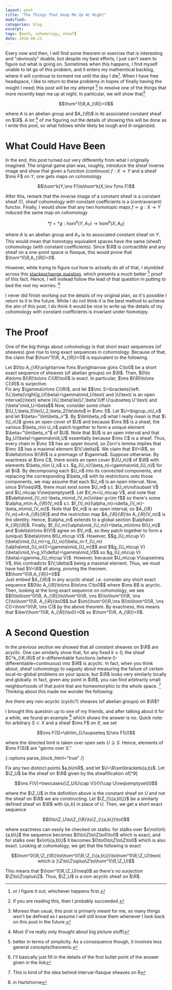 ```yaml
---
layout: post
title: "The Things That Keep Me Up At Night"
modified:
categories: blog
excerpt:
tags: [math, cohomology, sheaf]
date: 2018-08-21
---
```


Every now and then, I will find some theorem or exercise that is interesting and "obviously" doable, but despite my best efforts, I just can't seem to figure out what is going on. Sometimes when this happens, I find myself unable to let go of this problem, and it enters my mathemtical backlog, where it will continue to torment me until the day I die[^1]. When I have free headspace, I like to return to these problems in hopes of finally having the insight I need; this post will be my attempt [^2] to resolve one of the things that more recently kept me up at night. In particular, we will show that[^4]

$$\hom^1(\R,A_{\R})=0$$

where $A$ is an abelian group and $A_{\R}$ is its associated constant sheaf on $\R$. A lot [^6] of me figuring out the details of showing this will be done as I write this post, so what follows while likely be rough and ill-organized.

# What Could Have Been
In the end, this post turned out very differently from what I originally imagined. The original game plan was, roughly, introduce the sheaf inverse image and show that given a function (continuos) $f:X\to Y$ and a sheaf $\ms F$ on $Y$, one gets maps on cohomology

$$\hom^k(Y,\ms F)\to\hom^k(X,\inv f\ms F)$$

After this, remark that the inverse image of a constant sheaf is a constant sheaf (!), sheaf cohomology with constant coefficients is a (contravariant) functor. Finally, I would show that any two homotopic maps $f\simeq g:X\to Y$ induced the same map on cohomology

$$\ast f=\ast g:\hom^k(Y, A_Y)\to\hom^k(X, A_X)$$

where $A$ is an abelian group and $A_Y$ is its associated constant sheaf on $Y$. This would mean that homotopy equivalent spaces have the same (sheaf) cohomology (with constant coefficients). Since $\R$ is contractible and any sheaf on a one-point space is flasque, this would prove that $\hom^1(\R,A_{\R})=0$. 

However, while trying to figure out how to actually do all of that, I stumbled across this [stackexchange question](https://math.stackexchange.com/questions/2801221/why-does-the-sheaf-cohomology-of-the-constant-sheaf-on-mathbbr-vanish), which presents a much better [^3] proof of this fact. Hence, I will instead follow the lead of that question in putting to bed the rest my worries. [^5]

I never did finish working out the details of my original plan, so it's possible I return to it in the future. While I do not think it is the best method to achieve the aim of this post, I do think it would be nice to write up the details of my cohomology with constant coefficients is invariant under homotopy.

# The Proof

One of the big things about cohomology is that short exact sequences (of sheaves) give rise to long exact sequences in cohomology. Because of that, the claim that $\hom^1(\R, A_{\R})=0$ is equivalent to the following.

<div class="theorem">
	Let $0\to A_{\R}\xrightarrow f\ms B\xrightarrow g\ms C\to0$ be a short exact sequence of sheaves (of abelian groups) on $\R$. Then, $0\to A\to\ms B(\R)\to\ms C(\R)\to0$ is exact. In particular, $\ms B(\R)\to\ms C(\R)$ is surjective.
</div>
<div class="proof4">
	Fix any $\gamma\in\ms C(\R)$, and let
	$$\mc S=\brackets{\left.(U,\beta)\right|g_U(\beta)=\gamma\mid_U\text{ and }U\text{ is an open interval}}\text{ where }(U,\beta)\le(U',\beta')\iff U\subseteq U'\text{ and }\beta'\mid_U=\beta$$
	Now, consider some chain $(U_1,\beta_1)\le(U_2,\beta_2)\le\dots$ in $\mc S$. Let $U=\bigcup_nU_n$ and let $\beta="\lim\beta_n"$. By $\lim\beta_n$ what I really mean is that $\{U_n\}$ gives an open cover of $U$ and because $\ms B$ is a sheaf, the various $\beta_n\in U_n$ patch together to form a unique element $\beta="\lim\beta_n"$ of $U$. Note that $U$ is an open interval and that $g_U(\beta)=\gamma\mid_U$ essentially because $\ms C$ is a sheaf. Thus, every chain in $\mc S$ has an upper bound, so Zorn's lemma implies that $\mc S$ has a maximal element $(V,\delta)$. We claim that $V=\R$, so $\delta\in\ms B(\R)$ is a preimage of $\gamma$. Suppose otherwise. By exactness at $\ms C$, there exists an open cover $\{U_n\}$ of $\R$ with elements $\beta_n\in U_n$ s.t. $g_{U_n}(\beta_n)=\gamma\mid_{U_n}$ for all $n$. By decomposing each $U_n$ into its connected components, and replacing the corresponding $\beta_n$ with its restrictions onto those components, we may assume that each $U_n$ is an open interval. Now, since $V\neq\R$, there must exist some $U_m$ s.t. $U_m\not\subset V$ and $U_m\cap V\neq\emptyset$. Let $V_m=U_m\cap V$, and note that
	$$\delta\mid_{V_m}-\beta_m\mid_{V_m}\in\ker g=\im f$$
	so there's some $\alpha_m\in A_{\R}(V_m)$ s.t. $f_{V_m}(\alpha_m)=\delta_{V_m}-\beta_m\mid_{V_m}$. Note that $V_m$ is an open interval, so $A_{\R}(V_m)=A=A_{\R}(\R)$ and the restriction map $A_{\R}(\R)\to A_{\R}(V_m)$ is the identity. Hence, $\alpha_m$ extends to a global section $\alpha\in A_{\R}(\R)$. Finally, $f_{U_m}(\alpha\mid_{U_m})+\beta_m\in\ms B(U_m)$ and $\delta\in\ms B(V)$ agree on $V_m$, so they patch together to form a (unique) $\beta\in\ms B(U_m\cup V)$. However, 
	$$g_{U_m\cup V}(\beta)\mid_{U_m}=g_{U_m}(\beta_m-f_{U_m}(\alpha\mid_{U_m}))=\gamma\mid_{U_m}$$
	and
	$$g_{U_m\cup V}(\beta)\mid_V=g_V(\delta)=\gamma\mid_V$$
	so $g_{U_m\cup V}(\beta)=\gamma_{U_m\cup V}$. However, because $U_m\cup V\supsetneq V$, this contradicts $(V,\delta)$ being a maximal element. Thus, we must have had $V=\R$ all along, proving the theorem.
</div>
<div class="cor">
	$$\hom^1(\R,A_{\R})=0$$
</div>
<div class="proof4">
	Just embed $A_{\R}$ in any acyclic sheaf. i.e. consider any short exact sequence
	$$0\to A_{\R}\to\ms B\to\ms C\to0$$
	where $\ms B$ is acyclic. Then, looking at the long exact sequence on cohomology, we see
	$$0\to\hom^0(\R, A_{\R})\to\hom^0(\R, \ms B)\to\hom^0(\R, \ms C)\to\hom^1(\R, A_{\R})\to0$$
	but $\im(\hom^0(\R,\ms B)\to\hom^0(\R, \ms C))=\hom^0(\R, \ms C)$ by the above theorem. By exactness, this means that $\ker(\hom^1(\R, A_{\R})\to0)=0$ so $\hom^1(\R, A_{\R})=0$.
</div>

# A Second Question
In the previous section we showed that all constant sheaves on $\R$ are acyclic. One can similarly show that, for any fixed $k\ge0$, the sheaf $C^k_{\R,\R}$ of $k$-differentiable functions (where 0-differentiable=continuous) into $\R$ is acyclic. In fact, when you think about, sheaf cohomology to vaguely about measuring the failure of certain local-to-global problems on your space, but $\R$ looks very similarly locally and globally. In fact, given any point in $\R$, you can find arbitrarily small neighborhoods of that point that are homeomorphic to the whole space. [^7] Thinking about this made me wonder the following:

<div class="question">
	Are there any non-acyclic (cyclic?) sheaves (of abelian groups) on $\R$?
</div>

I brought this question up to one of my friends, and after talking about it for a while, we found an example [^8] which shows the answer is no. Quick note: for arbitrary $S\subset X$ and a sheaf $\ms F$ on $X$, we set

$$\ms F(S)=\dirlim_{U\supseteq S}\ms F(U)$$

where the directed limit is taken over open sets $U\supseteq S$. Hence, elements of $\ms F(S)$ are "germs over $S$."

{::options parse_block_html="true" /}
<div class="example">
Fix any two distinct points $a,b\in\R$, and let $U=\R\sm\brackets{a,b}$. Let $\Z_U$ be the sheaf on $\R$ given by the sheafification of[^9]

$$\ms F(V)=\twocases{\Z_U(U\cap V)}{V\cap U\neq\emptyset}0$$

where the $\Z_U$ in the definition above is the constant sheaf on $U$ and not the sheaf on $\R$ we are constructing. Let $\Z_{\\{a,b\\}}$ be a similarly defined sheaf on $\R$ with $\{a,b\}$ in place of $U$. Then, we get a short exact sequence

$$0\to\Z_U\to\Z_{\R}\to\Z_{\{a,b\}}\to0$$

where exactness can easily be checked on stalks: for stalks over $x\not\in\\{a,b\\}$ the sequence becomes $0\to\Z\to\Z\to0\to0$ which is exact, and for stalks over $x\in\\{a,b\\}$ it becomes $0\to0\to\Z\to\Z\to0$ which is also exact. Looking at cohomology, we get that the following is exact

$$\hom^0(\R,\Z_{\R})\to\hom^0(\R,\Z_{\{a,b\}})\to\hom^1(\R,\Z_U)\text{ which is }\Z\to\Z\oplus\Z\to\hom^1(\R,\Z_U)$$

This means that $\hom^1(\R,\Z_U)\neq0$ as there's no surjection $\Z\to\Z\oplus\Z$. Thus, $\Z_U$ is a non-acyclic sheaf on $\R$.
</div>

[^1]: or I figure it out; whichever happens first.
[^2]: if you are reading this, then I probably succeeded.
[^3]: better in terms of simplicity. As a consequence though, it involves less general concepts/theorems.
[^4]: Moreso than usual, this post is primarly meant for me, so many things won't be defined as I assume I will still know them whenever I look back on this post in the future.
[^5]: I'll basically just fill in the details of the first bullet point of the answer given in the link
[^6]: Most (I've really only thought about big picture stuff)
[^7]: This is kind of the idea behind interval-flasque sheaves on R
[^8]: in Hartshorne
[^9]: I must admit that it is possible I am defining things incorrectly here. If you notice a mistake, call me out on it.